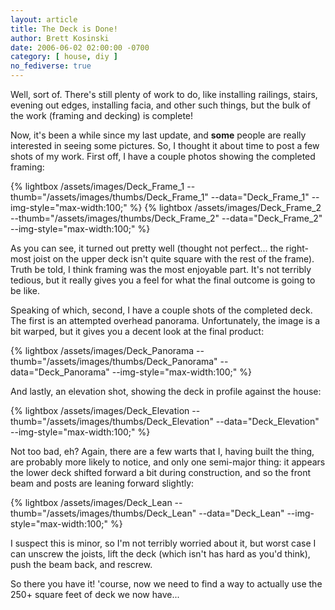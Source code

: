 ```yaml
---
layout: article
title: The Deck is Done!
author: Brett Kosinski
date: 2006-06-02 02:00:00 -0700
category: [ house, diy ]
no_fediverse: true
---
```


Well, sort of.  There's still plenty of work to do, like installing railings, stairs, evening out edges, installing facia, and other such things, but the bulk of the work (framing and decking) is complete!

Now, it's been a while since my last update, and **some** people are really interested in seeing some pictures.  So, I thought it about time to post a few shots of my work.  First off, I have a couple photos showing the completed framing:

{% lightbox /assets/images/Deck_Frame_1 --thumb="/assets/images/thumbs/Deck_Frame_1" --data="Deck_Frame_1" --img-style="max-width:100;" %}
{% lightbox /assets/images/Deck_Frame_2 --thumb="/assets/images/thumbs/Deck_Frame_2" --data="Deck_Frame_2" --img-style="max-width:100;" %}

As you can see, it turned out pretty well (thought not perfect... the right-most joist on the upper deck isn't quite square with the rest of the frame).  Truth be told, I think framing was the most enjoyable part.  It's not terribly tedious, but it really gives you a feel for what the final outcome is going to be like.

Speaking of which, second, I have a couple shots of the completed deck.  The first is an attempted overhead panorama.  Unfortunately, the image is a bit warped, but it gives you a decent look at the final product:

{% lightbox /assets/images/Deck_Panorama --thumb="/assets/images/thumbs/Deck_Panorama" --data="Deck_Panorama" --img-style="max-width:100;" %}

And lastly, an elevation shot, showing the deck in profile against the house:

{% lightbox /assets/images/Deck_Elevation --thumb="/assets/images/thumbs/Deck_Elevation" --data="Deck_Elevation" --img-style="max-width:100;" %}

Not too bad, eh?  Again, there are a few warts that I, having built the thing, are probably more likely to notice, and only one semi-major thing:  it appears the lower deck shifted forward a bit during construction, and so the front beam and posts are leaning forward slightly:

{% lightbox /assets/images/Deck_Lean --thumb="/assets/images/thumbs/Deck_Lean" --data="Deck_Lean" --img-style="max-width:100;" %}

I suspect this is minor, so I'm not terribly worried about it, but worst case I can unscrew the joists, lift the deck (which isn't has hard as you'd think), push the beam back, and rescrew.

So there you have it!  'course, now we need to find a way to actually use the 250+ square feet of deck we now have...

